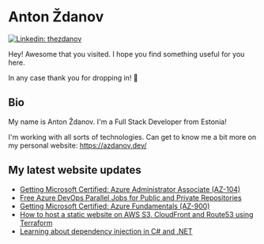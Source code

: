 # Anton Ždanov

[![Linkedin: thezdanov](https://img.shields.io/badge/-Anton%20Ždanov-blue?style=flat-square&logo=Linkedin&logoColor=white&link=https://www.linkedin.com/in/azdanov/)](https://www.linkedin.com/in/azdanov/)

Hey! Awesome that you visited. I hope you find something useful for you here.

In any case thank you for dropping in! 🙂

## Bio

My name is Anton Ždanov. I'm a Full Stack Developer from Estonia!

I'm working with all sorts of technologies. Can get to know me a bit more on my personal website: https://azdanov.dev/

## My latest website updates
<!-- BLOG-POST-LIST:START -->
- [Getting Microsoft Certified: Azure Administrator Associate &lpar;AZ-104&rpar;](https://www.azdanov.dev/articles/getting-microsoft-certified-azure-administrator-associate)
- [Free Azure DevOps Parallel Jobs for Public and Private Repositories](https://www.azdanov.dev/articles/free-azure-devops-parallel-jobs)
- [Getting Microsoft Certified: Azure Fundamentals &lpar;AZ-900&rpar;](https://www.azdanov.dev/articles/getting-microsoft-certified-azure-fundamentals)
- [How to host a static website on AWS S3, CloudFront and Route53 using Terraform](https://www.azdanov.dev/articles/aws-terraform-static-website)
- [Learning about dependency injection in C# and .NET](https://www.azdanov.dev/articles/learning-about-dependeny-injection-in-csharp-and-dotnet)
<!-- BLOG-POST-LIST:END -->
